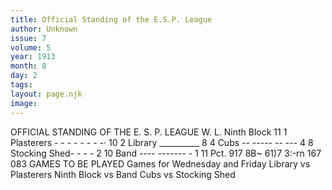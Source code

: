 ```yaml
---
title: Official Standing of the E.S.P. League
author: Unknown
issue: 7
volume: 5
year: 1913
month: 8
day: 2
tags:
layout: page.njk
image:
---
```

 OFFICIAL STANDING OF THE E. S. P. LEAGUE   W. L.   Ninth Block 11 1   Plasterers - - - - - - - -· 10 2 Library __________ 8 4   Cubs -- ----- -- --- 4 8 Stocking Shed- - - - 2 10   Band ---- ------- - 1 11   Pct. 917   8B~ 61)7 3:-rn   167 083   GAMES TO BE PLAYED Games for Wednesday and Friday   Library vs Plasterers Ninth Block vs Band Cubs vs Stocking Shed   
